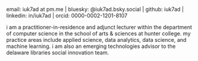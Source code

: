 email: iuk7ad at pm.me | bluesky: @iuk7ad.bsky.social | github: iuk7ad | linkedin: in/iuk7ad | orcid: 0000-0002-1201-8107<br>

i am a practitioner-in-residence and adjunct lecturer within the department of computer science in the school of arts & sciences at hunter college. my practice areas include applied science, data analytics, data science, and machine learning. i am also an emerging technologies advisor to the delaware libraries social innovation team.
